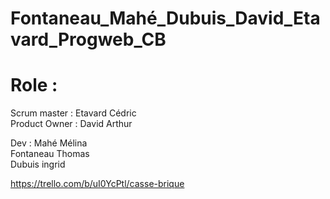 # Fontaneau_Mahé_Dubuis_David_Etavard_Progweb_CB

# Role :

Scrum master : Etavard Cédric <br>
Product Owner : David Arthur <br>

Dev : Mahé Mélina <br>
      Fontaneau Thomas <br> 
      Dubuis ingrid <br>
      
https://trello.com/b/uI0YcPtl/casse-brique
